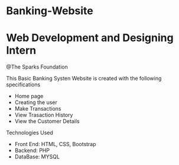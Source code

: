 # Banking-Website
# Web Development and Designing Intern
@The Sparks Foundation

This Basic Banking Systen Website is created with the following specifications

* Home page
* Creating the user
* Make Transactions
* View Trasaction History
* View the Customer Details

Technologies Used

* Front End: HTML, CSS, Bootstrap
* Backend: PHP
* DataBase: MYSQL

